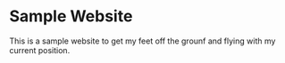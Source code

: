 # Sample Website 

This is a sample website to get my feet off the grounf and flying with my current position.
